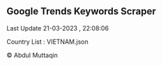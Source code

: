 

## Google Trends Keywords Scraper 
 
Last Update 21-03-2023 , 22:08:06

Country List :
VIETNAM.json



© Abdul Muttaqin 
